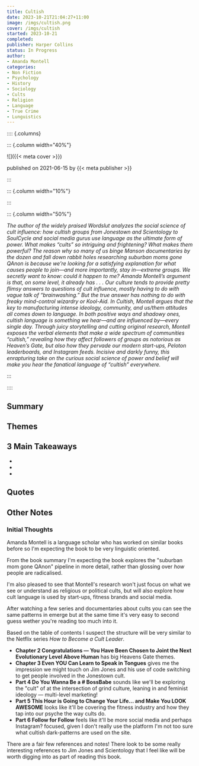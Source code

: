 ```yaml
---
title: Cultish
date: 2023-10-21T21:04:27+11:00
image: /imgs/cultish.png
cover: /imgs/cultish
started: 2023-10-21
completed:
publisher: Harper Collins
status: In Progress
author:
- Amanda Montell
categories:
- Non Fiction
- Psychology
- History
- Sociology
- Cults
- Religion
- Language
- True Crime
- Lunguistics
---
```


:::: {.columns}

::: {.column width="40%"}

![]({{< meta cover >}})

published on 2021-06-15 by {{< meta publisher >}}

:::

::: {.column width="10%"}
<!-- empty column to create gap -->
:::

::: {.column width="50%"}

_The author of the widely praised Wordslut analyzes the social science of cult influence: how cultish groups from Jonestown and Scientology to SoulCycle and social media gurus use language as the ultimate form of power. What makes “cults” so intriguing and frightening? What makes them powerful? The reason why so many of us binge Manson documentaries by the dozen and fall down rabbit holes researching suburban moms gone QAnon is because we’re looking for a satisfying explanation for what causes people to join—and more importantly, stay in—extreme groups. We secretly want to know: could it happen to me? Amanda Montell’s argument is that, on some level, it already has . . . Our culture tends to provide pretty flimsy answers to questions of cult influence, mostly having to do with vague talk of “brainwashing.” But the true answer has nothing to do with freaky mind-control wizardry or Kool-Aid. In Cultish, Montell argues that the key to manufacturing intense ideology, community, and us/them attitudes all comes down to language. In both positive ways and shadowy ones, cultish language is something we hear—and are influenced by—every single day. Through juicy storytelling and cutting original research, Montell exposes the verbal elements that make a wide spectrum of communities “cultish,” revealing how they affect followers of groups as notorious as Heaven’s Gate, but also how they pervade our modern start-ups, Peloton leaderboards, and Instagram feeds. Incisive and darkly funny, this enrapturing take on the curious social science of power and belief will make you hear the fanatical language of “cultish” everywhere._

:::

::::

## Summary


## Themes


## 3 Main Takeaways

- 
- 
- 

## Quotes


## Other Notes

### Initial Thoughts

Amanda Montell is a language scholar who has worked on similar books before so I'm expecting the book to be very linguistic oriented.

From the book summary I'm expecting the book explores the "suburban mom gone QAnon" pipeline in more detail, rather than glossing over _how_ people are radicalised. 

I'm also pleased to see that Montell's research won't just focus on what we see or understand as religious or political cults, but will also explore how cult language is used by start-ups, fitness brands and social media.

After watching a few series and documentaries about cults you can see the same patterns in emerge but at the same time it's very easy to second guess wether you're reading too much into it.

Based on the table of contents I suspect the structure will be very similar to the Netflix series *How to Become a Cult Leader*. 

- **Chapter 2 Congratulations — You Have Been Chosen to Joint the Next Evolutionary Level Above Human** has big Heavens Gate themes.
- **Chapter 3 Even YOU Can Learn to Speak in Tongues** gives me the impression we might touch on Jim Jones and his use of code switching to get people involved in the Jonestown cult.
- **Part 4 Do You Wanna Be a # BossBabe** sounds like we'll be exploring the "cult" of at the intersection of grind culture, leaning in and feminist ideology — multi-level marketing!
- **Part 5 This Hour is Going to Change Your Life… and Make You LOOK AWESOME** looks like it'll be covering the fitness industry and how they tap into our psyche the way cults do.
- **Part 6 Follow for Follow** feels like it'll be more social media and perhaps Instagram? focused, given I don't really use the platform I'm not too sure what cultish dark-patterns are used on the site.

There are a fair few references and notes! There look to be some really interesting references to Jim Jones and Scientology that I feel like will be worth digging into as part of reading this book.